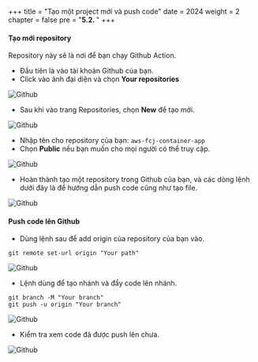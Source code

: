 +++
title = "Tạo một project mới và push code"
date = 2024
weight = 2
chapter = false
pre = "<b>5.2. </b>"
+++

#### Tạo mới repository

Repository này sẽ là nơi để bạn chạy Github Action.

- Đầu tiên là vào tài khoản Github của bạn.
- Click vào ảnh đại diện và chọn **Your repositories**

![Github](/images/5-cicd-github/5.2.1.png)

- Sau khi vào trang Repositories, chọn **New** để tạo mới.

![Github](/images/5-cicd-github/5.2.2.png)

- Nhập tên cho repository của bạn: `aws-fcj-container-app`
- Chọn **Public** nếu bạn muốn cho mọi người có thể truy cập.

![Github](/images/5-cicd-github/5.2.3.png)

- Hoàn thành tạo một repository trong Github của bạn, và các dòng lệnh dưới đây là để hướng dẫn push code cũng như tạo file.

![Github](/images/5-cicd-github/5.2.4.png)

#### Push code lên Github

- Dùng lệnh sau để add origin của repository của bạn vào.

```
git remote set-url origin "Your path"
```

![Github](/images/5-cicd-github/5.2.5.png)

- Lệnh dùng để tạo nhánh và đẩy code lên nhánh.

```
git branch -M "Your branch"
git push -u origin "Your branch"
```

![Github](/images/5-cicd-github/5.2.6.png)

- Kiểm tra xem code đã được push lên chưa.

![Github](/images/5-cicd-github/5.2.7.png)
